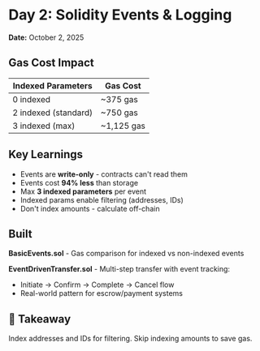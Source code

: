 # Day 2: Solidity Events & Logging

**Date:** October 2, 2025

## Gas Cost Impact

| Indexed Parameters | Gas Cost |
|-------------------|----------|
| 0 indexed | ~375 gas |
| 2 indexed (standard) | ~750 gas |
| 3 indexed (max) | ~1,125 gas |

## Key Learnings

- Events are **write-only** - contracts can't read them
- Events cost **94% less** than storage
- Max **3 indexed parameters** per event
- Indexed params enable filtering (addresses, IDs)
- Don't index amounts - calculate off-chain

## Built

**BasicEvents.sol** - Gas comparison for indexed vs non-indexed events

**EventDrivenTransfer.sol** - Multi-step transfer with event tracking:
- Initiate → Confirm → Complete → Cancel flow
- Real-world pattern for escrow/payment systems

## 🎯 Takeaway

Index addresses and IDs for filtering. Skip indexing amounts to save gas.
